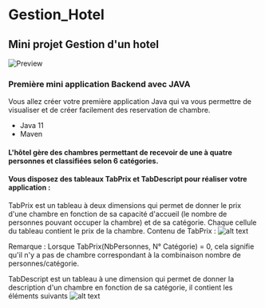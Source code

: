 # Gestion_Hotel

## Mini projet Gestion d'un hotel
![Preview](https://miro.medium.com/max/1400/1*h7OiiKMWuC6qX98-dmeQNA.png?raw=true)

### Première mini application Backend avec JAVA  
Vous allez créer votre première application Java qui va vous permettre de visualiser et de créer facilement des reservation de chambre.  
- Java 11
- Maven 

#### L'hôtel gère des chambres permettant de recevoir de une à quatre personnes et classifiées selon 6 catégories.

#### Vous disposez des tableaux TabPrix et TabDescript pour réaliser votre application :

TabPrix est un tableau à deux dimensions qui permet de donner le prix d'une chambre en fonction de sa capacité d'accueil (le nombre de personnes pouvant occuper la chambre) et de sa catégorie. Chaque cellule du tableau contient le prix de la chambre. Contenu de TabPrix :
![alt text](http://isabelle.thieblemont.pagesperso-orange.fr/java/ecrans/tabprix.jpg?raw=true)

Remarque : Lorsque TabPrix(NbPersonnes, N° Catégorie) = 0, cela signifie qu'il n'y a pas de chambre correspondant à la combinaison nombre de personnes/catégorie.

TabDescript est un tableau à une dimension qui permet de donner la description d'un chambre en fonction de sa catégorie, il contient les éléments suivants 
![alt text](http://isabelle.thieblemont.pagesperso-orange.fr/java/ecrans/descript.jpg?raw=true)

